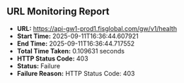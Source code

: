 ## URL Monitoring Report

- **URL:** https://api-gw1-prod1.fisglobal.com/gw/v1/health
- **Start Time:** 2025-09-11T16:36:44.607921
- **End Time:** 2025-09-11T16:36:44.717552
- **Total Time Taken:** 0.109631 seconds
- **HTTP Status Code:** 403
- **Status:** Failure
- **Failure Reason:** HTTP Status Code: 403

